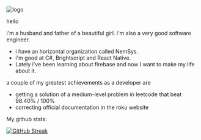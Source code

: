 <img title="logo" alt="logo" src="https://images.wondershare.com/filmora/article-images/2021/free-pixel-art-forest.jpg">


hello

i'm a husband and father of a beautiful girl. i'm also a very good software engineer.

- i have an horizontal organization called NemSys. 
- i'm good at C#, Brightscript and React Native. 
- Lately i've been learning about firebase and now I want to make my life about it.

a couple of my greatest achievements as a developer are

- getting a solution of a medium-level problem in leetcode that beat 98.40% / 100% 
- correcting official documentation in the roku website

My github stats:

[![GitHub Streak](http://github-readme-streak-stats.herokuapp.com?user=nezahualcoyotl&theme=dark&background=000000)](https://git.io/streak-stats)
